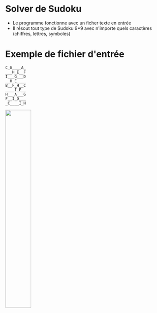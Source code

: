 # Solver de Sudoku
- Le programme fonctionne avec un ficher texte en entrée  
- Il résout tout type de Sudoku 9*9 avec n'importe quels caractères (chiffres, lettres, symboles)

# Exemple de fichier d'entrée
```
C_G____A_
___H_E__F
I___G___D
__H_E____
B__F_H__C
____I_E__
H___A___G
F__I_D___
_C____I_H
```
<img width="40%" src="https://user-images.githubusercontent.com/74459226/99155174-e520cc00-26b5-11eb-82d0-80d952cc62a4.gif"/>